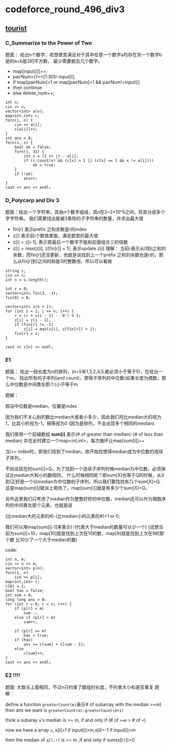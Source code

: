 # codeforce_round_496_div3

## [tourist](http://codeforces.com/blog/entry/60511)
### C_Summarize to the Power of Two
题面：
给出n个数字，若想使其满足对于其中任意一个数字a均存在另一个数字b是的a+b是2的平方数，
最少需要删去几个数字。
* map[input[i]]++;
* pairNum=(1<<[1:30])-input[i];
* if map[pairNum]>1 or map[pairNum]=1 && pairNum!=input[i]
* then continue
* else delete_num++;
```
int n;
cin >> n;
vector<int> a(n);
map<int,int> c;
forn(i, n) {
    cin >> a[i];
    c[a[i]]++;
}
int ans = 0;
forn(i, n) {
    bool ok = false;
    forn(j, 31) {
        int x = (1 << j) - a[i];
        if (c.count(x) && (c[x] > 1 || (c[x] == 1 && x != a[i])))
            ok = true;
    }
    if (!ok)
        ans++;
}
cout << ans << endl;
```
### D_Polycarp and Div 3
题面：给出一个字符串，其由n个数字组成，其n在2~2*10^5之间，将其分成多个字字符串。
我们需要找出能被3乘除的子字符串的数量，并求出最大值
* fin[r] 表示prefix 之和余数是r的index
* z[i] 表示前i个数值里面，满足题意的最大值
* z[i] = z[i-1]; 表示若最后一个数字不能和前面组合三的倍数
* z[i] = max(z[i], z[fin[r]] + 1); 表示update z[i]
理解： 当前r表示从0到i之和的余数，而fin[r]还没更新，也就是说找到上一个prefix
之和的余数也是r的，那么从fin[r]到i之间的和是3的整数倍，所以可以看做
```
string s;
cin >> s;
int n = s.length();

int r = 0;
vector<int> fin(3, -1);
fin[0] = 0;

vector<int> z(n + 1);
for (int i = 1; i <= n; i++) {
    r = (r + s[i - 1] - '0') % 3;
    z[i] = z[i - 1];
    if (fin[r] != -1)
        z[i] = max(z[i], z[fin[r]] + 1);
    fin[r] = i;
}

cout << z[n] << endl;
```

### E1
题面：
给出一段长度为n的排列，(n=5有1,3,2,4,5,都必须小于等于5)，在给出一个m，
找出所有的子序列(and count)，使得子序列的中位数(如果长度为偶数，那么中位数是中间靠左那个)小于等于m

题解：

假设中位数是median，位置是index

因为我们不关心别的数比median大或者小多少，因此我们将比median大的视为1，比其小的视为-1，相等视为0
(因为是排列，不会出现多个相同的median)

我们使用一个前缀数组 **sum[i]** 表示(# of greater than median)-(# of less than median)
并在此时建立一个map<int,int>，每次循环让map[sum[i]]++

当i>= index时，即我们找到了median，故开始找使得median成为中位数的连续子序列。

不妨设现在的sum[i]=Q，为了找到一个连续子序列时候median为中位数，必须保证比median大和小的数相同，
什么时候相同呢？即sum[X]也等于Q的时候，从X到i正好是一个以median为中位数的子序列，所以我们要找找有几个sum[X]=Q.
这是map[sum[i]]就派上用场了，map[sum[i]]就是有多少个sum[X]=Q。

另外这里我们只考虑了median作为整整好好的中位数，median还可以作为偶数序列的中间靠左那个元素，也就是说

(比median大的元素的#)-(比median小的元素的#)=1 or 0;

我们可以用map[sum[i]-1]来表示(-1代表大于median的数量可以少一个)
(试想当前为sum[i]=10，map[10]就是找到上次在10的数，map[9]就是找到上次在9的那个数
比10少了一个大于median的数)

code:
```
int n, m;
cin >> n >> m;
vector<int> p(n);
forn(i, n)
    cin >> p[i];
map<int,int> c;
c[0] = 1;
bool has = false;
int sum = 0;
long long ans = 0;
for (int r = 0; r < n; r++) {
    if (p[r] < m)
        sum--;
    else if (p[r] > m)
        sum++;

    if (p[r] == m)
        has = true;
    if (has)
        ans += c[sum] + c[sum - 1];
    else
        c[sum]++;
}
cout << ans << endl;
```

### E2 !!!!
题面:
大致与上面相同，不过n只约束了数组的长度，不约束大小和是否重复
题解：

define a function `greaterCount(m)`表示# of subarray with the median >=m)
then ans we want is `greaterCount(m)-greaterCount(m+1)`

think a subaray `a`'s median is >= m, if and only if (# of `>=m` > # of `<`)

now we have a array `x`, x[i]=1 if input[i]>m,x[i]=-1 if input[i]<m

then the median of `a[l:r]` is >= m ,if and only if sum(x[l:r])>0



